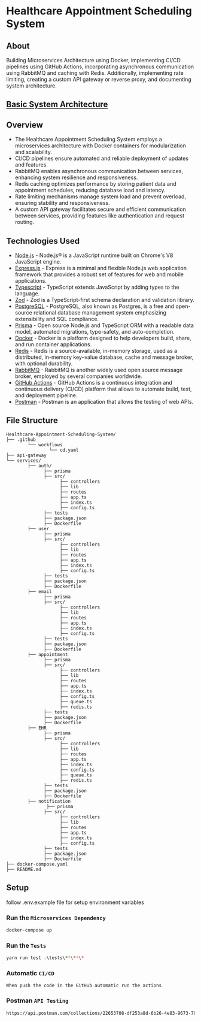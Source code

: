 # Healthcare Appointment Scheduling System

## About

Building Microservices Architecture using Docker, implementing CI/CD pipelines using GitHub Actions, incorporating asynchronous communication using RabbitMQ and caching with Redis. Additionally, implementing rate limiting, creating a custom API gateway or reverse proxy, and documenting system architecture.

## [Basic System Architecture](https://ali-akkas.notion.site/Healthcare-Appointment-Scheduling-System-cf67ead3bb1947f58f505c18fb886280?pvs=4)

## Overview

- The Healthcare Appointment Scheduling System employs a microservices architecture with Docker containers for modularization and scalability.
- CI/CD pipelines ensure automated and reliable deployment of updates and features.
- RabbitMQ enables asynchronous communication between services, enhancing system resilience and responsiveness.
- Redis caching optimizes performance by storing patient data and appointment schedules, reducing database load and latency.
- Rate limiting mechanisms manage system load and prevent overload, ensuring stability and responsiveness.
- A custom API gateway facilitates secure and efficient communication between services, providing features like authentication and request routing.

## Technologies Used

- [Node.js](https://nodejs.org/en/) - Node.js® is a JavaScript runtime built on Chrome's V8 JavaScript engine.
- [Express.js](https://expressjs.com/) - Express is a minimal and flexible Node.js web application framework that provides a robust set of features for web and mobile applications.
- [Typescript](https://www.typescriptlang.org/) - TypeScript extends JavaScript by adding types to the language.
- [Zod](https://zod.dev/) - Zod is a TypeScript-first schema declaration and validation library.
- [PostgreSQL](https://www.postgresql.org/) - PostgreSQL, also known as Postgres, is a free and open-source relational database management system emphasizing extensibility and SQL compliance.
- [Prisma](https://www.prisma.io/) - Open source Node.js and TypeScript ORM with a readable data model, automated migrations, type-safety, and auto-completion.
- [Docker](https://www.docker.com/) - Docker is a platform designed to help developers build, share, and run container applications.
- [Redis](https://redis.io/) - Redis is a source-available, in-memory storage, used as a distributed, in-memory key–value database, cache and message broker, with optional durability.
- [RabbitMQ](https://www.rabbitmq.com/) - RabbitMQ is another widely used open source message broker, employed by several companies worldwide.
- [GitHub Actions](https://github.com/features/actions) - GitHub Actions is a continuous integration and continuous delivery (CI/CD) platform that allows to automate build, test, and deployment pipeline.
- [Postman](https://www.postman.com/) - Postman is an application that allows the testing of web APIs.

## File Structure

```
Healthcare-Appointment-Scheduling-System/
├── .github
        └── workflows
                └── cd.yaml
├── api-gateway
└── services/
        ├── auth/
              ├── prisma
              ├── src/
                    ├── controllers
                    ├── lib
                    ├── routes
                    ├── app.ts
                    ├── index.ts
                    ├── config.ts
              ├── tests
              ├── package.json
              ├── Dockerfile
        ├── user
              ├── prisma
              ├── src/
                    ├── controllers
                    ├── lib
                    ├── routes
                    ├── app.ts
                    ├── index.ts
                    ├── config.ts
              ├── tests
              ├── package.json
              ├── Dockerfile
        ├── email
              ├── prisma
              ├── src/
                    ├── controllers
                    ├── lib
                    ├── routes
                    ├── app.ts
                    ├── index.ts
                    ├── config.ts
              ├── tests
              ├── package.json
              ├── Dockerfile
        ├── appointment
              ├── prisma
              ├── src/
                    ├── controllers
                    ├── lib
                    ├── routes
                    ├── app.ts
                    ├── index.ts
                    ├── config.ts
                    ├── queue.ts
                    ├── redis.ts
              ├── tests
              ├── package.json
              ├── Dockerfile
        ├── EHR
              ├── prisma
              ├── src/
                    ├── controllers
                    ├── lib
                    ├── routes
                    ├── app.ts
                    ├── index.ts
                    ├── config.ts
                    ├── queue.ts
                    ├── redis.ts
              ├── tests
              ├── package.json
              ├── Dockerfile
        ├── notification
               ├── prisma
              ├── src/
                    ├── controllers
                    ├── lib
                    ├── routes
                    ├── app.ts
                    ├── index.ts
                    ├── config.ts
              ├── tests
              ├── package.json
              ├── Dockerfile
├── docker-compose.yaml
├── README.md
```

## Setup

follow .env.example file for setup environment variables

### Run the `Microservices Dependency`

```bash
docker-compose up
```

### Run the `Tests`

```bash
yarn run test .\tests\**\**\*
```

### Automatic `CI/CD`

```
When push the code in the GitHub automatic run the actions
```

### Postman `API Testing`

```bash
https://api.postman.com/collections/22653708-df253a8d-6b26-4e83-9673-793d1d6c04d5?access_key=PMAT-01HWT700T6H22BASWVF2E3HK9R
```
